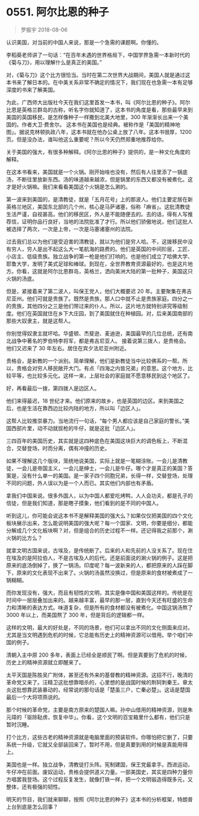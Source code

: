 # 0551. 阿尔比恩的种子
> 罗振宇
2018-08-06

认识美国，对当前的中国人来说，那是一个急需的课题啊。你懂的。

李稻葵老师讲了一句话：“在百年未遇的世界格局下，中国学界急需一本新时代的《菊与刀》，用以理解什么是真正的美国。”

对，《菊与刀》这个比方很恰当。当时在第二次世界大战期间，美国人就是通过这本书来了解日本的。在中美关系非常不确定的情况下，我们现在也急需一本有足够深度的书来了解美国。

为此，广西师大出版社今天在我们这里首发一本书，叫《阿尔比恩的种子》。阿尔比恩是英格兰群岛的古称，听名字你就知道了，这本书的角度是看，那些最早来到美国的英国移民，是怎样像种子一样撒到北美大地里，300 年渐渐长出来一个美国的。作者大卫·费舍尔。
这本书在美国也是经典。被称作是「美国的精神地图」。据说克林顿执政八年，这本书就在他办公桌上放了八年。这本书很厚，1200 页。但是没办法，谁叫他这么重要呢？所以今天仍然郑重地推荐给你。

关于美国的强大，有很多种解释。《阿尔比恩的种子》提供的，是一种文化角度的解释。

在这本书看来，美国就是一个火锅。刚开始啥也没有，然后有人往里添了一锅底汤，不断往里放新东西。汤的味道越来越浓，但是锅里的东西又都没有被煮化。这才是好火锅嘛。我们来看看美国这个火锅是怎么涮的。

第一波来到美国的，是清教徒，就是「五月花号」上的那波人。他们主要定居在新英格兰地区，美国东北部的几个州，核心是马萨诸塞，俗称「麻省」。这批清教徒生活严谨，自视甚高。他们的移民区，外人是不能随便去的。去的话，得有人写推荐信，证明你品行良好，当地的法院批准了才行。所以他们骄傲地说，他们这批人被选择了两次，一次是上帝，一次是马塞诸塞州的法院。

过去我们总以为他们是受迫害的清教徒，就以为他们是穷人哈。不，这拨移民中没有穷人，穷人是出不起这么大一笔航海的路费的。他们是英国的中间阶层，工匠、小店主、低级贵族。独立战争的第一枪是他们打响的。也是他们成立了哈佛大学、耶鲁大学，发明了美式足球和棒球。到现在，全世界教育资源最好的，也是这片地方。你看，这就是阿尔比恩群岛，英格兰，洒向美洲大陆的第一批种子，美国这只火锅的汤底。

但是，紧接着来了第二波人，叫保王党人，他们大概要迟 20 年。主要聚集在弗吉尼亚州。他们可就是贵族了。既然是贵族，那人口中就不止是贵族家庭。四分之一的贵族，其他四分之三是他们带过来的仆人。所以，这片地方就特别讲究等级制度。他们在英国就住在乡下大庄园，到了美国就住在种植园。对，后来美国南部的那些大奴隶主，就是这帮人。

你别觉得奴隶主就坏哈。华盛顿、杰斐逊、麦迪逊，美国最早的几位总统，还有南北战争中著名的罗伯特李将军，都是弗吉尼亚人。
接着说第三拨人，是贵格会。他们又迟来了 30 年左右。居住在宾夕法尼亚州附近。

贵格会，是新教的一个派别。简单理解，他们是新教徒当中比较佛系的一帮。所以，贵格会对穷人移民敞开大门。有点「四海之内皆兄弟」的意思。这个地方，比较平等，也比较多元化。这样一来，上层社会的家庭就不愿意移民到这个地区了。

好，再看最后一拨，第四拨人是边区人。

他们来得最迟，18 世纪才来。他们原来的故乡，也是英国的边区。来到美国之后，也是生活在靠西边比较内陆的地方，所以叫「边区人」。

这帮人比较推崇暴力。当地流行一句话，“每个男人都应该是自己家庭的警长。”美国西部片里，动不动就拔枪的牛仔，就是这批「边区人」。

三四百年的美国历史，其实就是这四种底色在美国这块巨大的调色板上，不断混合，交替登场，时而分离，偶有冲撞的历史。

如果不理解这几个版块，笼统地说美国，实际上就是一笔糊涂账。一会儿是清教徒，一会儿是帝国主义，一会儿是绅士，一会儿是牛仔。哪个才是真正的美国？答案是，没有什么单一的美国。是一家子四个同胞兄弟，长得一样，交替登场，处理不同的问题，外人误以为是一个人而已。其实他们内部也有矛盾。

拿我们中国来说。很多外国人，以为中国人都爱吃烤鸭，人人会功夫，都是孔子的信徒，但是我们知道，那是瞎子摸象，他们看到的是不同的中国人。

听到这儿，你可能会说这本书不是解释美国的强大么？如果仅仅把美国的四个文化板块展示出来，怎么能说明美国的强大呢？每一个国家、文明，你要是细分，都能分解成几个文化板块啊？对，但是组合的历史过程不一样。还记得我之前那个，涮火锅的比方么？

就拿文明古国来说，古埃及，是传统断了。后来的人和先前的人没关系了。现在住在埃及的是阿拉伯人，不是古埃及人的后代。还是前面说的涮火锅的例子。这是把原来的底汤倒掉了，换了一锅汤。印度呢？每一波新来的人，都把原来的人踩在脚下，原来的文化表现不出来了。火锅的汤虽然没换过，但是原来的食材被煮成了一锅糊糊。

而你发现没有，强大，而且有韧性的文明，其实是像中国和美国这样的。传统是在时间中一层层叠加出来的。越来越丰富，最早的那一层，直到今天还有旺盛的生命力和清晰的表达方式。味道复杂，但是所有的食材都没有被煮化。中国这锅汤熬了 3000 年以上，而美国熬了 300 年，但是背后的逻辑都一样。

这样的文明，最大的好处是，不同的场景，他们可以拿出不同的文化侧面来应对。尤其是当文明遇到危机的时候，它总能有历史上的精神资源可以借用。举个咱们中国的例子。

清朝入主中原 200 多年，表面上已经全是顺民了啊。但是真要到了危机的时候，历史上的精神资源就立即醒来了。

太平天国是陈胜吴广附体，甚至还有外来的基督教的精神资源。这招不行，晚清的革命党又来了。汪精卫这批想靠暗杀的，心里想的是战国时候的荆轲刺秦王。章太炎这批想靠武装暴动的，经常说的那句话是「楚虽三户，亡秦必楚」。这话是楚国最后一个大将项燕说的。

那个时候的革命党，主要是南方原来的楚国人嘛。孙中山借用的精神资源，则是朱元璋的「驱除鞑虏，恢复中华」。你看，这个文明的百宝箱里什么都有，他们只是暂时沉睡。

打个比方，这些古老的精神资源就是电脑里面的预装软件。你哪怕把它删了，只要系统一升级，它就又全部装回来了。暂时不用，但是真要到用的时候是真能用得上。

美国也是一样。独立战争，清教徒打头阵。宪制建国，保王党最拿手。西进运动，牛仔冲在前面。废奴运动，贵格会提供道义力量。一部美国史，其实是四种力量你方唱罢我登场。这个过程反复发生，就像打铁一样，把一个文明锻造得既多元，又整体，还有极强的韧性。

明天的节目，我们就来聊聊，按照《阿尔比恩的种子》这本书的分析框架，特朗普上台到底是怎么回事？

